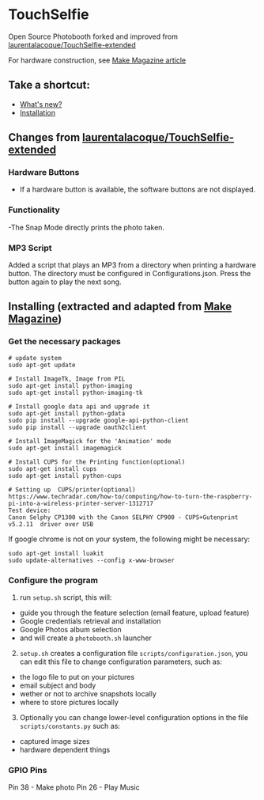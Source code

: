 # TouchSelfie
Open Source Photobooth forked and improved from [laurentalacoque/TouchSelfie-extended](https://github.com/laurentalacoque/TouchSelfie-extended)

For hardware construction, see [Make Magazine article](https://makezine.com/projects/raspberry-pi-photo-booth/)

## Take a shortcut:
- [What's new?](#changes)
- [Installation](#install)


## <a id="changes"></a>Changes from [laurentalacoque/TouchSelfie-extended](https://github.com/laurentalacoque/TouchSelfie-extended)

### Hardware Buttons 
- If a hardware button is available, the software buttons are not displayed. 

### Functionality
-The Snap Mode directly prints the photo taken.

### MP3 Script
Added a script that plays an MP3 from a directory when printing a hardware button. The directory must be configured in Configurations.json. Press the button again to play the next song.



## <a id="install"></a>Installing (extracted and adapted from [Make Magazine](https://makezine.com/projects/raspberry-pi-photo-booth/))

### Get the necessary packages

```
# update system
sudo apt-get update

# Install ImageTk, Image from PIL
sudo apt-get install python-imaging
sudo apt-get install python-imaging-tk

# Install google data api and upgrade it
sudo apt-get install python-gdata
sudo pip install --upgrade google-api-python-client
sudo pip install --upgrade oauth2client

# Install ImageMagick for the 'Animation' mode
sudo apt-get install imagemagick

# Install CUPS for the Printing function(optional)
sudo apt-get install cups
sudo apt-get install python-cups

# Setting up  CUPS/printer(optional)
https://www.techradar.com/how-to/computing/how-to-turn-the-raspberry-pi-into-a-wireless-printer-server-1312717
Test device:
Canon Selphy CP1300 with the Canon SELPHY CP900 - CUPS+Gutenprint v5.2.11  driver over USB

```

If google chrome is not on your system, the following might be necessary:

```
sudo apt-get install luakit
sudo update-alternatives --config x-www-browser
```

### Configure the program

1. run `setup.sh` script, this will:
  - guide you through the feature selection (email feature, upload feature)
  - Google credentials retrieval and installation
  - Google Photos album selection
  - and will create a `photobooth.sh` launcher

2. `setup.sh` creates a configuration file `scripts/configuration.json`, you can edit this file to change configuration parameters, such as:
  - the logo file to put on your pictures
  - email subject and body
  - wether or not to archive snapshots locally
  - where to store pictures locally

3. Optionally you can change lower-level configuration options in the file `scripts/constants.py` such as:
  - captured image sizes
  - hardware dependent things

### GPIO Pins
Pin 38 - Make photo
Pin 26 - Play Music


